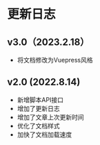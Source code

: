# 更新日志

## v3.0（2023.2.18）

* 将文档修改为Vuepress风格

## v2.0 (2022.8.14)

* 新增脚本API接口
* 增加了更新日志
* 增加了文章上次更新时间
* 优化了文档样式
* 加快了文档加载速度